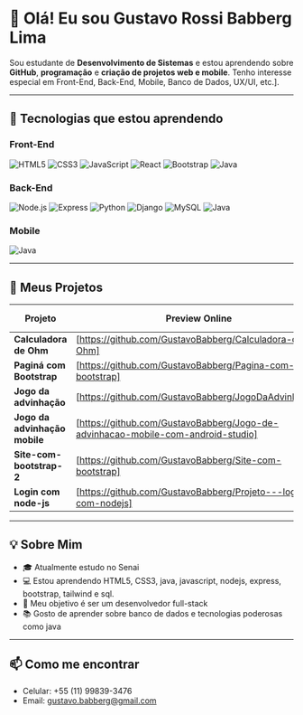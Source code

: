 # 👋 Olá! Eu sou Gustavo Rossi Babberg Lima

Sou estudante de **Desenvolvimento de Sistemas** e estou aprendendo sobre **GitHub**, **programação** e **criação de projetos web e mobile**. Tenho interesse especial em Front-End, Back-End, Mobile, Banco de Dados, UX/UI, etc.].

---

## 🎯 Tecnologias que estou aprendendo

### Front-End
![HTML5](https://img.shields.io/badge/-HTML5-E34F26?style=flat-square&logo=html5&logoColor=white)
![CSS3](https://img.shields.io/badge/-CSS3-1572B6?style=flat-square&logo=css3)
![JavaScript](https://img.shields.io/badge/-JavaScript-F7DF1E?style=flat-square&logo=javascript&logoColor=black)
![React](https://img.shields.io/badge/-React-61DAFB?style=flat-square&logo=react&logoColor=black)
![Bootstrap](https://img.shields.io/badge/-Bootstrap-7952B3?style=flat-square&logo=bootstrap&logoColor=white)
![Java](https://img.shields.io/badge/-Java-007396?style=flat-square&logo=java&logoColor=white)

### Back-End
![Node.js](https://img.shields.io/badge/-Node.js-339933?style=flat-square&logo=node.js&logoColor=white)
![Express](https://img.shields.io/badge/-Express-000000?style=flat-square&logo=express&logoColor=white)
![Python](https://img.shields.io/badge/-Python-3776AB?style=flat-square&logo=python&logoColor=white)
![Django](https://img.shields.io/badge/-Django-092E20?style=flat-square&logo=django&logoColor=white)
![MySQL](https://img.shields.io/badge/-MySQL-4479A1?style=flat-square&logo=mysql&logoColor=white)
![Java](https://img.shields.io/badge/-Java-007396?style=flat-square&logo=java&logoColor=white)

### Mobile
![Java](https://img.shields.io/badge/-Java-007396?style=flat-square&logo=java&logoColor=white)

---

## 🚀 Meus Projetos

| Projeto                       | Preview Online                                                                                 | Tecnologias Usadas       |
|-------------------------------|------------------------------------------------------------------------------------------------|--------------------------|
| **Calculadora de Ohm**        | [https://github.com/GustavoBabberg/Calculadora-de-Ohm]                                         |           Java           |
| **Paginá com Bootstrap**      | [https://github.com/GustavoBabberg/Pagina-com-bootstrap]                                       |     HTML5 / Bootstrap    | 
| **Jogo da advinhação**        | [https://github.com/GustavoBabberg/JogoDaAdvinhacao]                                           |           Java           |
| **Jogo da advinhação mobile** | [https://github.com/GustavoBabberg/Jogo-de-advinhacao-mobile-com-android-studio]               |    Java / AndroidStudio  |
| **Site-com-bootstrap-2**      | [https://github.com/GustavoBabberg/Site-com-bootstrap]                                         | HTML5 / CSS3 / Bootstrap |
| **Login com node-js**         | [https://github.com/GustavoBabberg/Projeto---login-com-nodejs]                                 |          Node-JS         |

---

## 💡 Sobre Mim

- 🎓 Atualmente estudo no Senai
- 💻 Estou aprendendo HTML5, CSS3, java, javascript, nodejs, express, bootstrap, tailwind e sql.
- 🎯 Meu objetivo é ser um desenvolvedor full-stack
- 📚 Gosto de aprender sobre banco de dados e tecnologias poderosas como java

---

## 📫 Como me encontrar
- Celular: +55 (11) 99839-3476
- Email: gustavo.babberg@gmail.com
